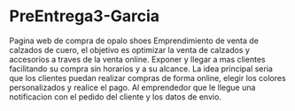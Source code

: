 # PreEntrega3-Garcia
Pagina web de compra de opalo shoes
Emprendimiento de venta de calzados de cuero, el objetivo es optimizar la venta de calzados y accesorios a traves de la venta online. 
Exponer y llegar a mas clientes facilitando su compra sin horarios y a su alcance.
La idea principal seria que los clientes puedan realizar compras de forma online, elegir los colores personalizados y realice el pago. Al emprendedor que le llegue una notificacion con el pedido del cliente y los datos de envio.
